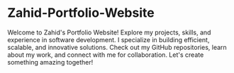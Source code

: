 # Zahid-Portfolio-Website
Welcome to Zahid's Portfolio Website! Explore my projects, skills, and experience in software development. I specialize in building efficient, scalable, and innovative solutions. Check out my GitHub repositories, learn about my work, and connect with me for collaboration. Let's create something amazing together!
